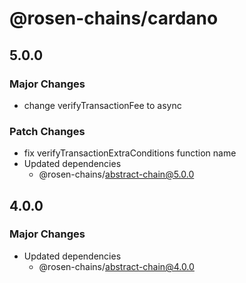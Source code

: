 # @rosen-chains/cardano

## 5.0.0

### Major Changes

- change verifyTransactionFee to async

### Patch Changes

- fix verifyTransactionExtraConditions function name
- Updated dependencies
  - @rosen-chains/abstract-chain@5.0.0

## 4.0.0

### Major Changes

- Updated dependencies
  - @rosen-chains/abstract-chain@4.0.0
